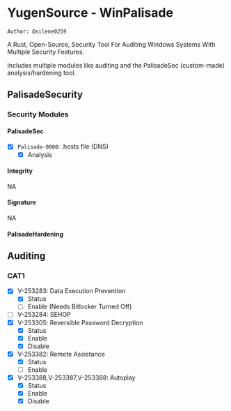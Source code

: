 # YugenSource - WinPalisade

`Author: @silene0259`

A Rust, Open-Source, Security Tool For Auditing Windows Systems With Multiple Security Features.

Includes multiple modules like auditing and the PalisadeSec (custom-made) analysis/hardening tool.

## PalisadeSecurity

### Security Modules

#### PalisadeSec

- [X] `Palisade-0000`: .hosts file (DNS)
  - [X] Analysis

#### Integrity

NA

#### Signature

NA

#### PalisadeHardening

## Auditing

### CAT1

- [X] V-253283: Data Execution Prevention
  - [X] Status
  - [ ] Enable (Needs Bitlocker Turned Off)
- [ ] V-253284: SEHOP 
- [X] V-253305: Reversible Password Decryption
  - [X] Status
  - [X] Enable
  - [X] Disable 
- [X] V-253382: Remote Assistance
  - [X] Status
  - [ ] Enable
- [X] V-253388,V-253387,V-253388: Autoplay
  - [X] Status
  - [X] Enable
  - [X] Disable 
